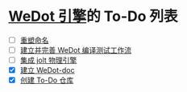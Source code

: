 # [WeDot 引擎](https://WeDot.top)的 To-Do 列表

- [ ] [重塑命名](重塑命名/index.md)
- [ ] [建立并完善 WeDot 编译测试工作流](建立并完善%20WeDot%20编译测试工作流/index.md)
- [ ] [集成 jolt 物理引擎](集成%20jolt%20物理引擎/index.md)
- [X] [建立 WeDot-doc](建立%20WeDot-doc/index.md)
- [X] [创建 To-Do 仓库](创建%20To-Do%20仓库/index.md)
